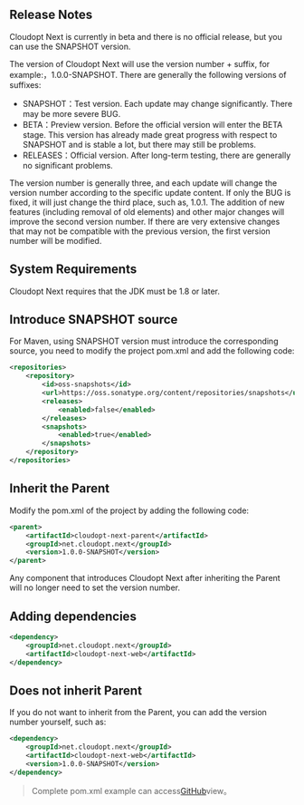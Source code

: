 ## Release Notes

Cloudopt Next is currently in beta and there is no official release, but you can use the SNAPSHOT version.

The version of Cloudopt Next will use the version number + suffix, for example:，1.0.0-SNAPSHOT. There are generally the following versions of suffixes:

- SNAPSHOT：Test version. Each update may change significantly. There may be more severe BUG.
- BETA：Preview version. Before the official version will enter the BETA stage. This version has already made great progress with respect to SNAPSHOT and is stable a lot, but there may still be problems.
- RELEASES：Official version. After long-term testing, there are generally no significant problems.

The version number is generally three, and each update will change the version number according to the specific update content. If only the BUG is fixed, it will just change the third place, such as, 1.0.1. The addition of new features (including removal of old elements) and other major changes will improve the second version number. If there are very extensive changes that may not be compatible with the previous version, the first version number will be modified.

## System Requirements

Cloudopt Next requires that the JDK must be 1.8 or later.

## Introduce SNAPSHOT source

For Maven, using SNAPSHOT version must introduce the corresponding source, you need to modify the project pom.xml and add the following code:

````xml
<repositories>
    <repository>
        <id>oss-snapshots</id>
        <url>https://oss.sonatype.org/content/repositories/snapshots</url>
        <releases>
            <enabled>false</enabled>
        </releases>
        <snapshots>
            <enabled>true</enabled>
        </snapshots>
    </repository>
</repositories>
````

## Inherit the Parent

Modify the pom.xml of the project by adding the following code:

````xml
<parent>
    <artifactId>cloudopt-next-parent</artifactId>
    <groupId>net.cloudopt.next</groupId>
    <version>1.0.0-SNAPSHOT</version>
</parent>
````

Any component that introduces Cloudopt Next after inheriting the Parent will no longer need to set the version number.

## Adding dependencies

````xml
<dependency>
    <groupId>net.cloudopt.next</groupId>
    <artifactId>cloudopt-next-web</artifactId>
</dependency>
````

## Does not inherit Parent

If you do not want to inherit from the Parent, you can add the version number yourself, such as:

````xml
<dependency>
    <groupId>net.cloudopt.next</groupId>
    <artifactId>cloudopt-next-web</artifactId>
    <version>1.0.0-SNAPSHOT</version>
</dependency>
````

>Complete pom.xml example can access[GitHub](https://github.com/cloudoptlab/cloudopt-next-example/blob/master/pom.xml)view。